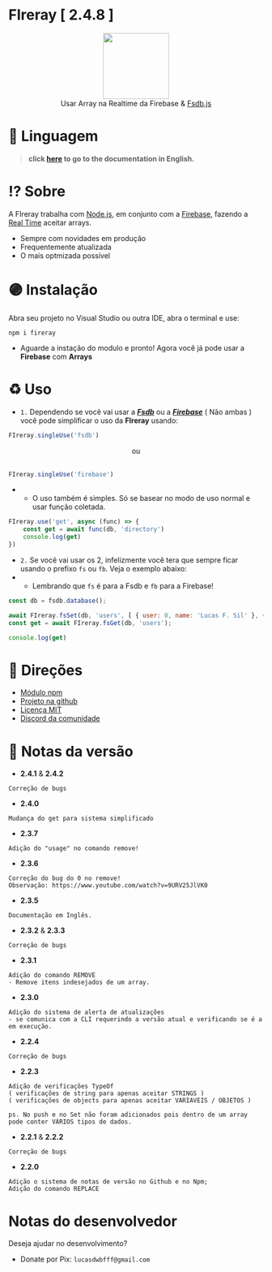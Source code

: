 # FIreray  [ 2.4.8 ]

<div align="center">
    <img src="https://media.discordapp.net/attachments/983446685327966269/1041340936367644783/FIreray-removebg-preview.png?width=662&height=241" height="130">
    <br>
    Usar Array na Realtime da Firebase & <a href="https://fsdb.tk">Fsdb.js</a>
</div>

# 💬 Linguagem
> **click [here](https://github.com/lucasFelixSilveira/FIreray/blob/main/FIreray/assets/ENGLISH.md) to go to the documentation in English.**

# ⁉ Sobre
A FIreray trabalha com [Node.js](https://nodejs.org), em conjunto com a [Firebase](https://firebase.google.com/), fazendo a [Real Time](https://firebase.google.com/docs/database/web/start) aceitar arrays.

- Sempre com novidades em produção
- Frequentemente atualizada
- O mais optmizada possível

# 🟣 Instalação

Abra seu projeto no Visual Studio ou outra IDE, abra o terminal e use: 
```sh-session
npm i fireray
```
- Aguarde a instação do modulo e pronto! Agora você já pode usar a **Firebase** com **Arrays**

# ♻ Uso

- `1.` Dependendo se você vai usar a **_[Fsdb](https://fsdb.tk)_** ou a **_[Firebase](https://firebase.google.com/)_** ( Não ambas ) você pode simplificar o uso da **FIreray** usando:
```js
FIreray.singleUse('fsdb')    
```

<div align="center"> ou <br><br> </div>

```js
FIreray.singleUse('firebase')    
```
- - O uso também é simples. Só se basear no modo de uso normal e usar função coletada.
```js
FIreray.use('get', async (func) => {
    const get = await func(db, 'directory')
    console.log(get)
})
```

- `2.` Se você vai usar os 2, infelizmente você tera que sempre ficar usando o prefixo `fs` ou `fb`. Veja o exemplo abaixo:
- - Lembrando que `fs` é para a Fsdb e `fb` para a Firebase!
```js
const db = fsdb.database();

await FIreray.fsSet(db, 'users', [ { user: 0, name: 'Lucas F. Sil' }, { user: 1, name: 'Ana C. Rod' }, { user: 2, name: 'Vitor G. Sil' }, { user: 3, name: 'Kauã J. San' } ])
const get = await FIreray.fsGet(db, 'users');

console.log(get)
```

# 🔗 Direções
- [Módulo npm](https://www.npmjs.com/package/fireray)
- [Projeto na github](https://github.com/lucasFelixSilveira/FIreray)
- [Licença MIT](https://github.com/lucasFelixSilveira/FIreray/blob/main/FIreray/licence)
- [Discord da comunidade](https://discord.gg/cdEnEtwehC)

# 📄 Notas da versão
- **2.4.1** & **2.4.2**
```
Correção de bugs
```
- **2.4.0**
```
Mudança do get para sistema simplificado
```
- **2.3.7**
```
Adição do "usage" no comando remove!
```
- **2.3.6**
```
Correção do bug do 0 no remove!
Observação: https://www.youtube.com/watch?v=9URV25JlVK0
```
- **2.3.5**
```
Documentação em Inglês.
```
- **2.3.2** & **2.3.3**
```
Correção de bugs
```
- **2.3.1**
```
Adição do comando REMOVE
- Remove itens indesejados de um array.
```
- **2.3.0**
```
Adição do sistema de alerta de atualizações
- se comunica com a CLI requerindo a versão atual e verificando se é a em execução.
```
- **2.2.4**
```
Correção de bugs
```
- **2.2.3**
```
Adição de verificações TypeOf 
( verificações de string para apenas aceitar STRINGS )
( verificações de objects para apenas aceitar VARIAVEIS / OBJETOS )

ps. No push e no Set não foram adicionados pois dentro de um array pode conter VÁRIOS tipos de dados.
```
- **2.2.1** & **2.2.2**
```
Correção de bugs
```
- **2.2.0**
```
Adição o sistema de notas de versão no Github e no Npm;
Adição do comando REPLACE
```

# Notas do desenvolvedor

Deseja ajudar no desenvolvimento?
- Donate por Pix: `lucasdwbfff@gmail.com`
